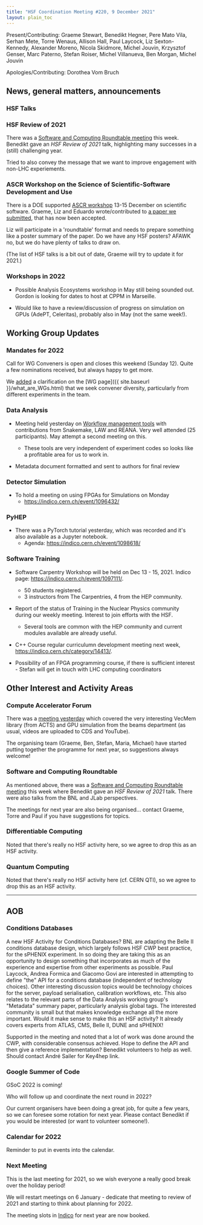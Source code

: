 ```yaml
---
title: "HSF Coordination Meeting #220, 9 December 2021"
layout: plain_toc
---
```


Present/Contributing: Graeme Stewart, Benedikt Hegner, Pere Mato Vila, Serhan Mete, Torre Wenaus, Allison Hall, Paul Laycock, Liz Sexton-Kennedy, Alexander Moreno, Nicola Skidmore, Michel Jouvin, Krzysztof Genser, Marc Paterno, Stefan Roiser, Michel Villanueva, Ben Morgan, Michel Jouvin

Apologies/Contributing: Dorothea Vom Bruch

## News, general matters, announcements

### HSF Talks

### HSF Review of 2021

There was a [Software and Computing Roundtable meeting](https://indico.jlab.org/event/420/#day-2021-12-07) this week. Benedikt gave an *HSF Review of 2021* talk, highlighting many successes in a (still) challenging year.

Tried to also convey the message that we want to improve engagement with non-LHC experiements.

### ASCR Workshop on the Science of Scientific-Software Development and Use

There is a DOE supported [ASCR workshop](https://web.cvent.com/event/1b7d7c3a-e9b4-409d-ae2b-284779cfe72f/summary) 13-15 December on scientific software. Graeme, Liz and Eduardo wrote/contributed to [a paper we submitted](https://docs.google.com/document/d/1f3wcOgE8tqh-Q88A3wzQrZaWhLazPl196g1lLkv0XZo/edit?usp=sharing), that has now been accepted.

Liz will participate in a 'roundtable' format and needs to prepare something like a poster summary of the paper. Do we have any HSF posters? AFAWK no, but we do have plenty of talks to draw on.

(The list of HSF talks is a bit out of date, Graeme will try to update it for 2021.)

### Workshops in 2022

- Possible Analysis Ecosystems workshop in May still being sounded out. Gordon is looking for dates to host at CPPM in Marseille.

- Would like to have a review/discussion of progress on simulation on GPUs (AdePT, Celeritas), probably also in May (not the same week!).

## Working Group Updates

### Mandates for 2022

Call for WG Conveners is open and closes this weekend (Sunday 12). Quite a few nominations received, but always happy to get more.

We [added](https://github.com/HSF/hsf.github.io/pull/1034) a clarification on the [WG page]({{ site.baseurl }}/what_are_WGs.html) that we seek convener diversity, particularly from different experiments in the team.

### Data Analysis

- Meeting held yesterday on [Workflow management tools](https://indico.cern.ch/event/1102574/) with contributions from Snakemake, LAW and REANA. Very well attended (25 participants). May attempt a second meeting on this.
  - These tools are very independent of experiment codes so looks like a profitable area for us to work in.

- Metadata document formatted and sent to authors for final review 

### Detector Simulation

- To hold a meeting on using FPGAs for Simulations on Monday
  - <https://indico.cern.ch/event/1096432/>

### PyHEP

- There was a PyTorch tutorial yesterday, which was recorded and it's also available as a Jupyter notebook.
  - Agenda: <https://indico.cern.ch/event/1098618/>

### Software Training

- Software Carpentry Workshop will be held on Dec 13 - 15, 2021. Indico page: <https://indico.cern.ch/event/1097111/>.
  - 50 students registered.
  - 3 instructors from The Carpentries, 4 from the HEP community.

- Report of the status of Training in the Nuclear Physics community during our weekly meeting. Interest to join efforts with the HSF. 
  - Several tools are common with the HEP community and current modules available are already useful. 

- C++ Course regular curriculumn development meeting next week, <https://indico.cern.ch/category/14413/>.

- Possibility of an FPGA programming course, if there is sufficient interest - Stefan will get in touch with LHC computing coordinators

## Other Interest and Activity Areas

### Compute Accelerator Forum

There was a [meeting yesterday](https://indico.cern.ch/event/975017/) which covered the very interesting VecMem library (from ACTS) and GPU simulation from the beams department (as usual, videos are uploaded to CDS and YouTube).

The organising team (Graeme, Ben, Stefan, Maria, Michael) have started putting together the programme for next year, so suggestions always welcome!

### Software and Computing Roundtable

As mentioned above, there was a  [Software and Computing Roundtable meeting](https://indico.jlab.org/event/420/#day-2021-12-07) this week where Benedikt gave an *HSF Review of 2021* talk. There were also talks from the BNL and JLab perspectives.

The meetings for next year are also being organised... contact Graeme, Torre and Paul if you have suggestions for topics.

### Differentiable Computing

Noted that there's really no HSF activity here, so we agree to drop this as an HSF activity.

### Quantum Computing

Noted that there's really no HSF activity here (cf. CERN QTI), so we agree to drop this as an HSF activity.

---

## AOB

### Conditions Databases

A new HSF Activity for Conditions Databases?  BNL are adapting the Belle II conditions database design, which largely follows HSF CWP best practice, for the sPHENIX experiment.  In so doing they are taking this as an opportunity to design something that incorporates as much of the experience and expertise from other experiments as possible.  Paul Laycock, Andrea Formica and Giacomo Govi are interested in attempting to define "the" API for a conditions database (independent of technology choices).  Other interesting discussion topics would be technology choices for the server, payload serialisation, calibration workflows, etc.  This also relates to the relevant parts of the Data Analysis working group's "Metadata" summary paper, particularly analysis global tags.  The interested community is small but that makes knowledge exchange all the more important.  Would it make sense to make this an HSF activity?  It already covers experts from ATLAS, CMS, Belle II, DUNE and sPHENIX!

Supported in the meeting and noted that a lot of work was done around the CWP, with considerable consensus achieved. Hope to define the API and then give a reference implementation? Benedikt volunteers to help as well. Should contact André Sailer for Key4hep link.

### Google Summer of Code

GSoC 2022 is coming!

Who will follow up and coordinate the next round in 2022?

Our current organisers have been doing a great job, for quite a few years, so we can foresee some rotation for next year. Please contact Benedikt if you would be interested (or want to volunteer someone!).

### Calendar for 2022

Reminder to put in events into the calendar.

### Next Meeting

This is the last meeting for 2021, so we wish everyone a really good break over the holiday period!

We will restart meetings on 6 January - dedicate that meeting to review of 2021 and starting to think about planning for 2022.

The meeting slots in [Indico](https://indico.cern.ch/category/7970/) for next year are now booked.
